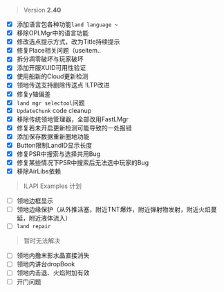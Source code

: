 > Version **2.40**
 - [x] 添加语言包各种功能`land language ~`
 - [x] 移除OPLMgr中的语言功能
 - [x] 修改选点提示方式，改为Title持续提示
 - [x] 修复Place相关问题（useitem..
 - [x] 拆分凋零破坏与玩家破坏
 - [x] 添加开服XUID可用性验证
 - [x] 使用船新的Cloud更新检测
 - [x] 领地传送支持删除传送点 !LTP改进
 - [x] 修复y轴偏差
 - [x] `land mgr selectool`问题
 - [x]  `UpdateChunk` code cleanup
 - [x] 移除传统领地管理器，全部改用FastLMgr
 - [x] 修复若未开启更新检测可能导致的一处报错
 - [x] 添加保存数据重新圈地功能
 - [x] Button限制LandID显示长度
 - [x] 修复PSR中搜索与选择共用Bug
 - [x] 修复某些情况下PSR中搜索后无法选中玩家的Bug
 - [x] 移除AirLibs依赖

> ILAPI Examples 计划
 - [ ] 领地边框显示
 - [ ] 领地边缘保护（从外推活塞，附近TNT爆炸，附近弹射物发射，附近火焰蔓延，附近液体流入）
 - [ ] `land repair`

> 暂时无法解决
 - [ ] 领地内撸末影水晶直接消失
 - [ ] 领地内讲台dropBook
 - [ ] 领地内击退、火焰附加有效
 - [ ] 开门问题